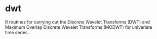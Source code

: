 dwt
===

R routines for carrying out the Discrete Wavelet Transforms (DWT) and Maximum Overlap Discrete Wavelet Transforms (MODWT) for univariate time series.
